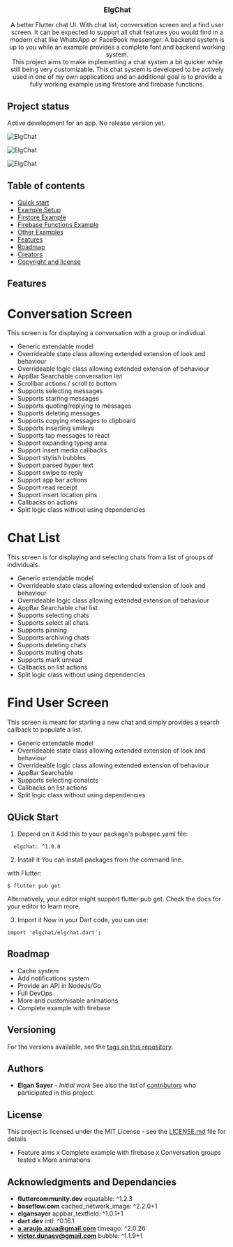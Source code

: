 <p align="center">
  <a href="https://flutter.io/">
  </a>

  <h3 align="center">ElgChat</h3>

  <p align="center">
    A better Flutter chat UI. With chat list, conversation screen and a find user screen. It can be expected to support all chat features you would find in a modern chat like WhatsApp or FaceBook messenger. A backend system is up to you while an example provides a complete font and backend working system.
    <br>
    This project aims to make implementing a chat system a bit quicker while still being very customizable. This chat system is developed to be actively used in one of my own applications and an additional goal is to provide a fully working example using firestore and firebase functions.
  </p>
</p>

## Project status
Active development for an app. No release version yet.

![ElgChat](https://github.com/elgansayer/elgchat/blob/master/screenshots/Screenshot_1596814621.png)

![ElgChat](https://github.com/elgansayer/elgchat/blob/master/screenshots/Screenshot_1596814633.png)

![ElgChat](https://github.com/elgansayer/elgchat/blob/master/screenshots/Screenshot_1596814648.png)

## Table of contents

- [Quick start](#quick-start)
- [Example Setup](#example-setup)
- [Firstore Example](#firebase-example)
- [Firebase Functions Example](#firebase-functions-example)
- [Other Examples](#other-examples)
- [Features](#features)
- [Roadmap](#roadmap)
- [Creators](#authors)
- [Copyright and license](#license)


## Features
# Conversation Screen
This screen is for displaying a conversation with a group or indivdual.
* Generic extendable model
* Overrideable state class allowing extended extension of look and behaviour
* Overrideable logic class allowing extended extension of behaviour
* AppBar Searchable conversation list
* Scrollbar actions / scroll to bottom
* Supports selecting messages
* Supports starring messages
* Supports quoting/replying to messages
* Supports deleting messages
* Supports copying messages to clipboard
* Supports inserting smileys
* Supports tap messages to react
* Support expanding typing area
* Support insert media callbacks
* Support stylish bubbles
* Support parsed hyper text
* Support swipe to reply
* Support app bar actions
* Support read receipt
* Support insert location pins
* Callbacks on actions
* Split logic class without using dependencies

# Chat List
This screen is for displaying and selecting chats from a list of groups of individuals.

* Generic extendable model
* Overrideable state class allowing extended extension of look and behaviour
* Overrideable logic class allowing extended extension of behaviour
* AppBar Searchable chat list
* Supports selecting chats
* Supports select all chats
* Supports pinning
* Supports archiving chats
* Supports deleting chats
* Supports muting chats
* Supports mark unread
* Callbacks on list actions
* Split logic class without using dependencies

# Find User Screen
This screen is meant for starting a new chat and simply provides a search callback to populate a list.

* Generic extendable model
* Overrideable state class allowing extended extension of look and behaviour
* Overrideable logic class allowing extended extension of behaviour
* AppBar Searchable
* Supports selecting conatcts
* Callbacks on list actions
* Split logic class without using dependencies

## QUick Start


1. Depend on it
Add this to your package's pubspec.yaml file:

```dependencies:
  elgchat: ^1.0.0
```

2. Install it
You can install packages from the command line:

with Flutter:

```$ flutter pub get```

Alternatively, your editor might support flutter pub get. Check the docs for your editor to learn more.

3. Import it
Now in your Dart code, you can use:

```import 'elgchat/elgchat.dart';```

## Roadmap
* Cache system
* Add notifications system
* Provide an API in NodeJs/Go
* Full DevOps
* More and customisable animations
* Complete example with firebase

## Versioning

For the versions available, see the [tags on this repository](https://github.com/elgansayer/elgchat/tags).

## Authors

* **Elgan Sayer** - *Initial work*
See also the list of [contributors](https://github.com/elgansayer/elgchat/contributors) who participated in this project.

## License

This project is licensed under the MIT License - see the [LICENSE.md](LICENSE.md) file for details

* Feature aims
x Complete example with firebase
x Conversation groups tested
x More animations

## Acknowledgments and Dependancies
* **fluttercommunity.dev** equatable: ^1.2.3
* **baseflow.com** cached_network_image: ^2.2.0+1
* **elgansayer** appbar_textfield: ^1.0.1+1
* **dart.dev** intl: ^0.16.1
* **a.araujo.azua@gmail.com** timeago: ^2.0.26
* **victor.dunaev@gmail.com** bubble: ^1.1.9+1
